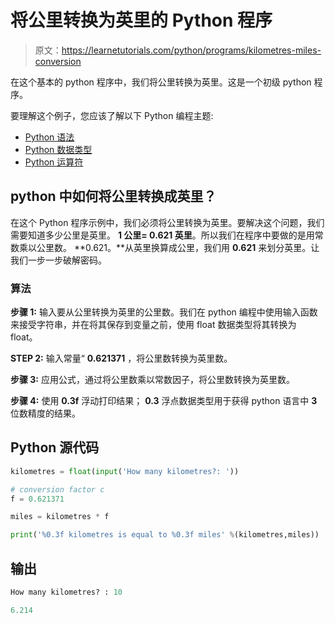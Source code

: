 # 将公里转换为英里的 Python 程序

> 原文：<https://learnetutorials.com/python/programs/kilometres-miles-conversion>

在这个基本的 python 程序中，我们将公里转换为英里。这是一个初级 python 程序。

要理解这个例子，您应该了解以下 Python 编程主题:

*   [Python 语法](../../python/syntax-comments "Python Syntax")
*   [Python 数据类型](../../python/python-datatypes "Datatypes in Python")
*   [Python 运算符](../../python/python-operators "Python Operators")

## python 中如何将公里转换成英里？

在这个 Python 程序示例中，我们必须将公里转换为英里。要解决这个问题，我们需要知道多少公里是英里。 **1 公里= 0.621 英里**。所以我们在程序中要做的是用常数乘以公里数。 **0.621。**从英里换算成公里，我们用 **0.621** 来划分英里。让我们一步一步破解密码。

### 算法

**步骤 1:** 输入要从公里转换为英里的公里数。我们在 python 编程中使用输入函数来接受字符串，并在将其保存到变量之前，使用 float 数据类型将其转换为 float。

**STEP 2:** 输入常量“ **0.621371** ，将公里数转换为英里数。

**步骤 3:** 应用公式，通过将公里数乘以常数因子，将公里数转换为英里数。

**步骤 4:** 使用 **0.3f** 浮动打印结果； **0.3** 浮点数据类型用于获得 python 语言中 **3** 位数精度的结果。

## Python 源代码

```py
kilometres = float(input('How many kilometres?: '))   

# conversion factor c 
f = 0.621371

miles = kilometres * f  

print('%0.3f kilometres is equal to %0.3f miles' %(kilometres,miles)) 

```

## 输出

```py
How many kilometres? : 10

6.214
```